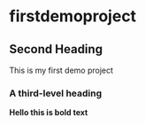 # firstdemoproject

## Second Heading
This is my first demo project
### A third-level heading

**Hello this is bold text**
